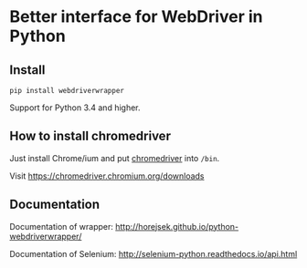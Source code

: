 # Better interface for WebDriver in Python

## Install

`pip install webdriverwrapper`

Support for Python 3.4 and higher.

## How to install chromedriver

Just install Chrome/ium and put [chromedriver](http://chromedriver.storage.googleapis.com/index.html) into `/bin`.

Visit https://chromedriver.chromium.org/downloads

## Documentation

Documentation of wrapper: http://horejsek.github.io/python-webdriverwrapper/

Documentation of Selenium: http://selenium-python.readthedocs.io/api.html
